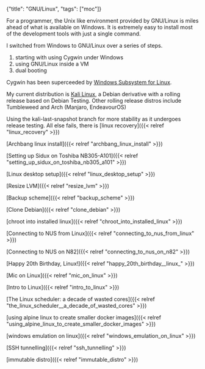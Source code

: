 {"title": "GNU/Linux", "tags": ["moc"]}

For a programmer, the Unix like environment provided by GNU/Linux is miles
ahead of what is available on Windows. It is extremely easy to install most of
the development tools with just a single command.

I switched from Windows to GNU/Linux over a series of steps.
1. starting with using Cygwin under Windows
1. using GNU/Linux inside a VM
1. dual booting

Cygwin has been superceeded by [Windows Subsystem for Linux](https://docs.microsoft.com/en-us/windows/wsl/about).

My current distribution is [Kali Linux](https://www.kali.org/), a Debian
derivative with a rolling release based on Debian Testing.
Other rolling release distros include Tumbleweed and Arch (Manjaro, EndeavourOS)

Using the kali-last-snapshot branch for more stability as it undergoes release testing.
All else fails, there is [linux recovery]({{< relref "linux_recovery" >}})

[Archbang linux install]({{< relref "archbang_linux_install" >}})

[Setting up Sidux on Toshiba NB305-A101]({{< relref "setting_up_sidux_on_toshiba_nb305_a101" >}})

[Linux desktop setup]({{< relref "linux_desktop_setup" >}})

[Resize LVM]({{< relref "resize_lvm" >}})

[Backup scheme]({{< relref "backup_scheme" >}})

[Clone Debian]({{< relref "clone_debian" >}})

[chroot into installed linux]({{< relref "chroot_into_installed_linux" >}})

[Connecting to NUS from Linux]({{< relref "connecting_to_nus_from_linux" >}})

[Connecting to NUS on N82]({{< relref "connecting_to_nus_on_n82" >}})

[Happy 20th Birthday, Linux!]({{< relref "happy_20th_birthday__linux_" >}})

[Mic on Linux]({{< relref "mic_on_linux" >}})

[Intro to Linux]({{< relref "intro_to_linux" >}})

[The Linux scheduler: a decade of wasted cores]({{< relref "the_linux_scheduler__a_decade_of_wasted_cores" >}})

[using alpine linux to create smaller docker images]({{< relref "using_alpine_linux_to_create_smaller_docker_images" >}})

[windows emulation on linux]({{< relref "windows_emulation_on_linux" >}})

[SSH tunnelling]({{< relref "ssh_tunnelling" >}})

[immutable distro]({{< relref "immutable_distro" >}})

